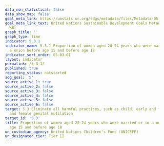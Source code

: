 ```yaml
---
data_non_statistical: false
data_show_map: false
goal_meta_link: https://unstats.un.org/sdgs/metadata/files/Metadata-05-03-01.pdf
goal_meta_link_text: United Nations Sustainable Development Goals Metadata (PDF 207
  KB)
graph_title: ''
graph_type: line
indicator: 5.3.1
indicator_name: 5.3.1 Proportion of women aged 20-24 years who were married or in
  a union before age 15 and before age 18
indicator_sort_order: 05-03-01
layout: indicator
permalink: /5-3-1/
published: true
reporting_status: notstarted
sdg_goal: '5'
source_active_1: true
source_active_2: false
source_active_3: false
source_active_4: false
source_active_5: false
source_active_6: false
target: 5.3 Eliminate all harmful practices, such as child, early and forced marriage
  and female genital mutilation
target_id: '5.3'
title: Proportion of women aged 20-24 years who were married or in a union before
  age 15 and before age 18
un_custodian_agency: United Nations Children's Fund (UNICEFF)
un_designated_tier: Tier II
---
```

